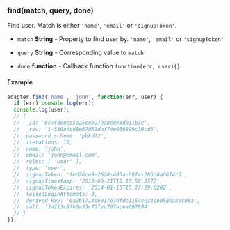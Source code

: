 
### find(match, query, done)

Find user. Match is either `'name'`, `'email'` or `'signupToken'`.


- `match` **String** - Property to find user by. <code>'name'</code>, <code>'email'</code> or <code>'signupToken'</code>

- `query` **String** - Corresponding value to <code>match</code>

- `done` **function** - Callback function <code>function(err, user){}</code>





#### Example


```javascript
adapter.find('name', 'john', function(err, user) {
  if (err) console.log(err);
  console.log(user);
  // {
  //  _id: '8c7cd00c55a25ceb279a8e893d011b3e',
  //  _rev: '1-530a4cd8e67d51daf74e059899c39cd5',
  //  password_scheme: 'pbkdf2',
  //  iterations: 10,
  //  name: 'john',
  //  email: 'john@email.com',
  //  roles: [ 'user' ],
  //  type: 'user',
  //  signupToken: 'fed26ce9-2628-405a-b9fa-285d4a66f4c3',
  //  signupTimestamp: '2013-09-21T10:10:50.357Z',
  //  signupTokenExpires: '2014-01-15T15:27:29.020Z',
  //  failedLoginAttempts: 0,
  //  derived_key: '0a2b1714d6017e7efdc1154ee34c805dea29c06a',
  //  salt: '3a213c87b6a33c70fec767acea697994'
  // }
});
```


